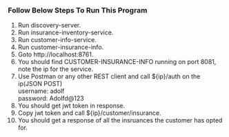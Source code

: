 ### Follow Below Steps To Run This Program


1. Run discovery-server.
2. Run insurance-inventory-service.
3. Run customer-info-service.
4. Run customer-insurance-info.
5. Goto http://localhost:8761.
6. You should find CUSTOMER-INSURANCE-INFO running on port 8081, note the ip for the service.
7. Use Postman or any other REST client and call ${ip}/auth on the ip(JSON POST)
	<br>username: adolf
	<br>password: Adolfd@123
8. You should get jwt token in response.
9. Copy jwt token and call ${ip}/customer/insurance.
10. You should get a response of all the insruances the customer has opted for.
